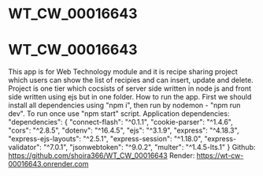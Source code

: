 # WT_CW_00016643

# WT_CW_00016643

This app is for Web Technology module and it is recipe sharing project which users can show the list of recipies and can insert, update and delete. Project is one tier which cocsists of server side written in node js and front side written using ejs but in one folder.
How to run the app. First we should install all dependencies using "npm i", then run by nodemon - "npm run dev". To run once use "npm start" script.
Application dependencies:
"dependencies": {
"connect-flash": "^0.1.1",
"cookie-parser": "^1.4.6",
"cors": "^2.8.5",
"dotenv": "^16.4.5",
"ejs": "^3.1.9",
"express": "^4.18.3",
"express-ejs-layouts": "^2.5.1",
"express-session": "^1.18.0",
"express-validator": "^7.0.1",
"jsonwebtoken": "^9.0.2",
"multer": "^1.4.5-lts.1"
}
Github: https://github.com/shoira366/WT_CW_00016643
Render: https://wt-cw-00016643.onrender.com
